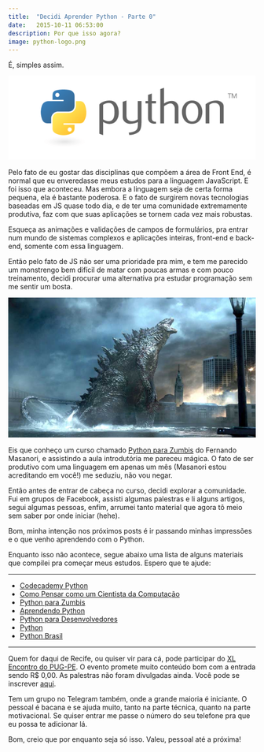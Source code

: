 ```yaml
---
title:  "Decidi Aprender Python - Parte 0"
date:   2015-10-11 06:53:00
description: Por que isso agora?
image: python-logo.png
---
```


É, simples assim. 

![logo do python][logo do python]

Pelo fato de eu gostar das disciplinas que compõem a área de Front End, é normal que eu enveredasse meus estudos para a linguagem JavaScript. E foi isso que aconteceu. Mas embora a linguagem seja de certa forma pequena, ela é bastante poderosa. E o fato de surgirem novas tecnologias baseadas em JS quase todo dia, e de ter uma comunidade extremamente produtiva, faz com que suas aplicações se tornem cada vez mais robustas. 

Esqueça as animações e validações de campos de formulários, pra entrar num mundo de sistemas complexos e aplicações inteiras, front-end e back-end, somente com essa linguagem. 

Então pelo fato de JS não ser uma prioridade pra mim, e tem me parecido um monstrengo bem difícil de matar com poucas armas e com pouco treinamento, decidi procurar uma alternativa pra estudar programação sem me sentir um bosta.

![Godzilla][Godzilla]

Eis que conheço um curso chamado [Python para Zumbis][Python para Zumbis] do Fernando Masanori, e assistindo a aula introdutória me pareceu mágica. O fato de ser produtivo com uma linguagem em apenas um mês (Masanori estou acreditando em você!) me seduziu, não vou negar. 

Então antes de entrar de cabeça no curso, decidi explorar a comunidade. Fui em grupos de Facebook, assisti algumas palestras e li alguns artigos, segui algumas pessoas, enfim, arrumei tanto material que agora tô meio sem saber por onde iniciar (hehe).

Bom, minha intenção nos próximos posts é ir passando minhas impressões e o que venho aprendendo com o Python.

Enquanto isso não acontece, segue abaixo uma lista de alguns materiais que compilei pra começar meus estudos. Espero que te ajude:

<hr>

* [Codecademy Python][Codecademy Python]
* [Como Pensar como um Cientista da Computação][Como Pensar como um Cientista da Computação]
* [Python para Zumbis][Python para Zumbis]
* [Aprendendo Python][Aprendendo Python]
* [Python para Desenvolvedores][Python para Desenvolvedores]
* [Python][Python]
* [Python Brasil][Python Brasil]

<hr>

Quem for daqui de Recife, ou quiser vir para cá, pode participar do [XL Encontro do PUG-PE][XL Encontro do PUG-PE]. O evento promete muito conteúdo bom com a entrada sendo R$ 0,00. As palestras não foram divulgadas ainda. Você pode se inscrever [aqui][Inscrição PUG].

Tem um grupo no Telegram também, onde a grande maioria é iniciante. O pessoal é bacana e se ajuda muito, tanto na parte técnica, quanto na parte motivacional. Se quiser entrar me passe o número do seu telefone pra que eu possa te adicionar lá. 

Bom, creio que por enquanto seja só isso. Valeu, pessoal até a próxima!

[Python para Zumbis]:http://pycursos.com/python-para-zumbis/
[Codecademy Python]:https://www.codecademy.com/pt-BR/learn
[Como Pensar como um Cientista da Computação]:https://panda.ime.usp.br/pensepy/static/pensepy/01-Introducao/introducao.html
[Python para Zumbis]:http://pycursos.com/python-para-zumbis/
[Aprendendo Python]:https://ericstk.wordpress.com/
[Python para Desenvolvedores]:http://ricardoduarte.github.io/python-para-desenvolvedores/
[XL Encontro do PUG-PE]:http://www.pug.pe/xl/
[Python]:https://www.python.org/
[Python Brasil]:http://wiki.python.org.br/
[Inscrição PUG]:http://www.eventick.com.br/pugpe40

[logo do python]:/assets/images/python-logo.png
[Godzilla]:/assets/images/godzilla.jpg
